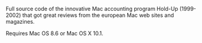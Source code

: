 Full source code of the innovative Mac accounting program Hold-Up (1999-2002) that got great reviews from the european Mac web sites and magazines.

Requires Mac OS 8.6 or Mac OS X 10.1.
